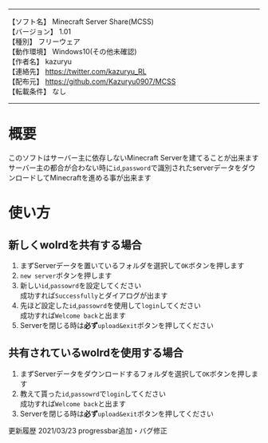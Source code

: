 *****************************************************************  
【ソフト名】 Minecraft Server Share(MCSS)  
【バージョン】 1.01  
【種別】 フリーウェア  
【動作環境】 Windows10(その他未確認)  
【作者名】 kazuryu  
【連絡先】 https://twitter.com/kazuryu_RL  
【配布元】 https://github.com/Kazuryu0907/MCSS    
【転載条件】 なし  
*****************************************************************  
# 概要
このソフトはサーバー主に依存しないMinecraft Serverを建てることが出来ます  
サーバー主の都合が合わない時に`id`,`password`で識別されたserverデータをダウンロードしてMinecraftを進める事が出来ます

# 使い方

## 新しくwolrdを共有する場合  
1. まずServerデータを置いているフォルダを選択して`OK`ボタンを押します
2. `new server`ボタンを押します
3. 新しい`id`,`passowrd`を設定してください  
成功すれば`Successfully`とダイアログが出ます
4. 先ほど設定した`id`,`passowrd`を使用して`login`してください  
成功すれば`Welcome back`と出ます
5. Serverを閉じる時は**必ず**`upload&exit`ボタンを押してください



## 共有されているwolrdを使用する場合
1. まずServerデータをダウンロードするフォルダを選択して`OK`ボタンを押します  
2. 教えて貰った`id`,`passowrd`で`login`してください  
成功すれば`Welcome back`と出ます
3. Serverを閉じる時は**必ず**`upload&exit`ボタンを押してください  

更新履歴
2021/03/23 progressbar追加・バグ修正